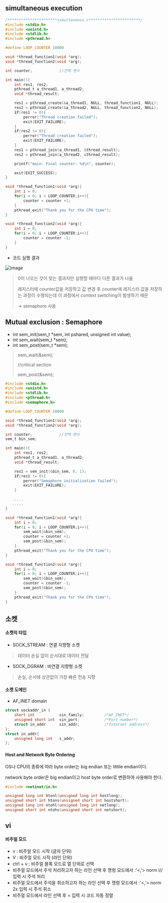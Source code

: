 ## simultaneous execution
```c
/**********************simultaneous.c***********************/
#include <stdio.h>
#include <unistd.h>
#include <stdlib.h>
#include <pthread.h>

#define LOOP_COUNTER 10000

void *thread_function1(void *arg);
void *thread_function2(void *arg);

int counter;            //전역 변수

int main(){
    int res1, res2;
    pthread_t a_thread1, a_thread2;
    void *thread_result;

    res1 = pthread_create(&a_thread1, NULL, thread_function1, NULL);
    res2 = pthread_create(&a_thread2, NULL, thread_function2, NULL);
    if(res1 != 0){
        perror("Thread creation failed");
        exit(EXIT_FAILURE);
    }
    if(res2 != 0){
        perror("Thread creation failed");
        exit(EXIT_FAILURE);
    }
    res1 = pthread_join(a_thread1, &thread_result);
    res2 = pthread_join(a_thread2, &thread_result);

    printf("main: Final counter: %d\n", counter);

    exit(EXIT_SUCCESS);
}

void *thread_function1(void *arg){
    int i = 0;
    for(i = 0; i < LOOP_COUNTER;i++){
        counter = counter +1;
    }
    pthread_exit("Thank you for the CPU time");
}

void *thread_function2(void *arg){
    int i = 0;
    for(i = 0; i < LOOP_COUNTER;i++){
        counter = counter -1;
    }
}
```
* 코드 실행 결과

![image](https://user-images.githubusercontent.com/64197428/128106178-a7efc694-a863-4a52-b66a-746e9a323e5a.png)

> 0이 나오는 것이 맞는 결과지만 실행할 때마다 다른 결과가 나옴
>
> 레지스터에 counter값을 저장하고 값 변경 후 counter에 레지스터 값을 저장하는 과정이 수행되는데 이 과정에서 context 
switching이 발생하기 때문
>
> -> semaphore 사용

## Mutual exclusion : Semaphore
* int sem_init(sem_t *sem, int pshared, unsigned int value);
* int sem_wait(sem_t *sem);
* int sem_post(sem_t *sem);
> sem_wait(&sem);
> 
> //critical section
> 
> sem_post(&sem);
```c
#include <stdio.h>
#include <unistd.h>
#include <stdlib.h>
#include <pthread.h>
#include <semaphore.h>

#define LOOP_COUNTER 10000

void *thread_function1(void *arg);
void *thread_function2(void *arg);

int counter;            //전역 변수
sem_t bin_sem;

int main(){
    int res1, res2;
    pthread_t a_thread1, a_thread2;
    void *thread_result;

    res1 = sem_init(&bin_sem, 0, 1);
    if(res1 != 0){
        perror("Semaphore initialization failed");
        exit(EXIT_FAILURE);
    }

   .....
   .....
}

void *thread_function1(void *arg){
    int i = 0;
    for(i = 0; i < LOOP_COUNTER;i++){
        sem_wait(&bin_sem);       
        counter = counter +1;
        sem_post(&bin_sem);
    }
    pthread_exit("Thank you for the CPU time");
}

void *thread_function2(void *arg){
    int i = 0;
    for(i = 0; i < LOOP_COUNTER;i++){
        sem_wait(&bin_sem);
        counter = counter -1;
        sem_post(&bin_sem);
    }
    pthread_exit("Thank you for the CPU time");
}
```

## 소켓
#### 소켓의 타입
* SOCK_STREAM : 연결 지향형 소켓
> 데이터 손실 없이 순서대로 데이터 전달
* SOCK_DGRAM : 비연결 지향형 소켓
> 손실, 순서에 상관없이 가장 빠른 전송 지향
#### 소켓 도메인
* AF_INET domain
```c
struct sockaddr_in {
    short int           sin_family;         /*AF_INET*/
    unsigned short int  sin_port;           /*Port number*/
    struct in_addr      sin_addr;           /*Internet address*/
};
struct in_addr{
    unsigned long int   s_addr;
};
```
#### Host and Network Byte Ordering
OS나 CPU의 종류에 따라 byte order는 big endian 또는 littile endian이다.

network byte order은 big endian이고 host byte order로 변환하여 사용해야 한다.
```c
#include <netinet/in.h>

unsigned long int htonl(unsigned long int hostlong);
unsigned short int htons(unsigned short int hostshort);
unsigned long int ntohl(unsigned long int netlong);
unsigned short int ntohs(unsigned short int netshort);
```

## vi
#### 비주얼 모드
* v : 비주얼 모드 시작 (글자 단위)
* V : 비주얼 모드 시작 (라인 단위)
* ctrl + v : 비주얼 블록 모드로 열 단위로 선택
* 비주얼 모드에서 주석 처리하고자 하는 라인 선택 후 명령 모드에서 :'<,'> norm i// 입력 시 주석 처리
* 비주얼 모드에서 주석을 취소하고자 하는 라인 선택 후 명령 모드에서 :'<,'> norm 2x 입력 시 주석 취소
* 비주얼 모드에서 라인 선택 후 = 입력 시 코드 자동 정렬
    
